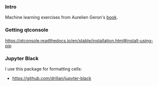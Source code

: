 ### Intro
Machine learning exercises from Aurelien Geron's [book](https://github.com/ageron/handson-ml). 

### Getting qtconsole
https://qtconsole.readthedocs.io/en/stable/installation.html#install-using-pip

### Jupyter Black
I use this package for formatting cells:
* https://github.com/drillan/jupyter-black

